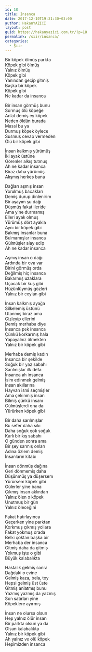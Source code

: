```yaml
---
id: 18
title: İnsanca
date: 2017-12-10T19:31:30+03:00
author: HakanYAZICI
layout: post
guid: https://hakanyazici.com.tr/?p=18
permalink: /siir/insanca/
categories:
  - Şiir
---
```

Bir köpek ölmüş parkta  
Köpek gibi ölmüş  
Yalnız ölmüş  
Köpek gibi  
Yanından geçip gitmiş  
Başka bir köpek  
Köpek gibi  
Ne kadar da insanca

Bir insan görmüş bunu  
Sormuş ölü köpeğe  
Anlat demiş ey köpek  
Neden öldün burada  
Masal bu ya  
Durmuş köpek öylece  
Susmuş cevap vermeden  
Ölü bir köpek gibi

İnsan kalkmış yürümüş  
İki ayak üstüne  
Görenler alkış tutmuş  
Ah ne kadar insanca  
Biraz daha yürümüş  
Alışmış herkes buna

Dağları aşmış insan  
Yorulmuş bacakları  
Demiş durup dinlenirim  
Bir aşayım şu dağı  
Düşmüş fakat ileride  
Ama yine durmamış  
Elleri ayak olmuş  
Yürümüş dört ayakla  
Aynı bir köpek gibi  
Bakmış insanlar buna  
Bulmamışlar insanca  
Gülmüşler alay edip  
Ah ne kadar insanca

Aşmış insan o dağı  
Ardında bir ova var  
Birini görmüş orda  
Değilmiş hiç insanca  
Bakarmış uzaklara  
Uçacak bir kuş gibi  
Hüzünlüymüş gözleri  
Yalnız bir ceylan gibi

İnsan kalkmış ayağa  
Silkelemiş üstünü  
Utanmış biraz ama  
Gizleyip ellerini  
Demiş merhaba diye  
İnsanca pek insanca  
Çünkü korkarmış hala  
Yapayalnız ölmekten  
Yalnız bir köpek gibi

Merhaba demiş kadın  
İnsanca bir şekilde  
Soğuk bir yaz sabahı  
Sarılmışlar ilk defa  
İnsanca ah insanca  
İsim edinmek gelmiş  
İnsan akıllarına  
Hayvan ismi seçmişler  
Ama çekinmiş insan  
Bilmiş çünkü insanı  
Gülmüşlerdi ona da  
Yürürken köpek gibi

Bir daha sarılmışlar  
Bu sefer daha sıkı  
Daha soğuk çok soğuk  
Karlı bir kış sabahı  
O günden sonra ama  
Bir şey sarmış onları  
Adına özlem demiş  
İnsanların kitabı

İnsan dönmüş dağına  
Geri dönmemiş daha  
Düşünmüş ya düşersem  
Yürürsem köpek gibi  
Gülerler yine bana  
Çıkmış insan aklından  
Yalnız ölen o köpek  
Unutmuş bir gün  
Yalnız öleceğini

Fakat hatırlayınca  
Geçerken yine parktan  
Korkmuş çıkmış yollara  
Fakat yokmuş orada  
Belki çoktan başka bir  
Merhaba der insanca  
Gitmiş daha da gitmiş  
Yokmuş işte o gibi  
Büyük kalabalıkta

Hastalık gelmiş sonra  
Dağdaki o evine  
Gelmiş kaza, bela, toy  
Hepsi gelmiş üst üste  
Gitmiş anlatmış bunu  
Yazmış yazmış da yazmış  
Son satırları yine  
Köpeklere ayırmış

İnsan ne olursa olsun  
Hep yalnız ölür insan  
Bir parkta olsun ya da  
Olsun kalabalıkta  
Yalnız bir köpek gibi  
Ah yalnız ve ölü köpek  
Hepimizden insanca